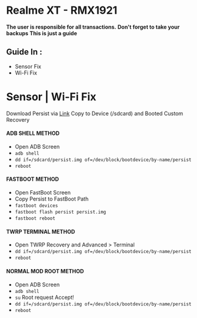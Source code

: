 # Realme XT - RMX1921	
**The user is responsible for all transactions.**
**Don't forget to take your backups**
**This is just a guide**
## Guide In :
- Sensor Fix
- Wi-Fi Fix


# Sensor | Wi-Fi Fix

Download Persist via [Link](https://github.com/zenlty/Guide_Oppo-Realme/releases/download/RMX1921_11_A.10_190911_14d3577f/persist.img)
Copy to Device (/sdcard) and Booted Custom Recovery
 #### ADB SHELL METHOD
 - Open ADB Screen
 - `adb shell`
 - `dd if=/sdcard/persist.img of=/dev/block/bootdevice/by-name/persist`
 - `reboot`
  #### FASTBOOT METHOD
   - Open FastBoot Screen
   - Copy Persist to FastBoot Path
   - `fastboot devices`
   - `fastboot flash persist persist.img`
   - `fastboot reboot`
  #### TWRP TERMINAL METHOD
  - Open TWRP Recovery and Advanced > Terminal
  - `dd if=/sdcard/persist.img of=/dev/block/bootdevice/by-name/persist`
  - `reboot`
  #### NORMAL MOD ROOT METHOD
 - Open ADB Screen
 - `adb shell`
 - `su` Root request Accept!
 - `dd if=/sdcard/persist.img of=/dev/block/bootdevice/by-name/persist`
 - `reboot`
